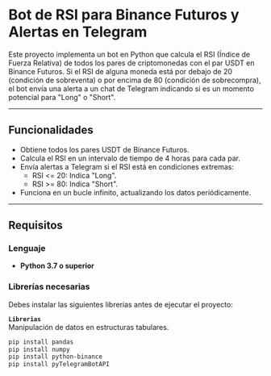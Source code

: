# Bot de RSI para Binance Futuros y Alertas en Telegram

Este proyecto implementa un bot en Python que calcula el RSI (Índice de Fuerza Relativa) de todos los pares de criptomonedas con el par USDT en Binance Futuros. Si el RSI de alguna moneda está por debajo de 20 (condición de sobreventa) o por encima de 80 (condición de sobrecompra), el bot envía una alerta a un chat de Telegram indicando si es un momento potencial para "Long" o "Short".

---

## Funcionalidades
- Obtiene todos los pares USDT de Binance Futuros.
- Calcula el RSI en un intervalo de tiempo de 4 horas para cada par.
- Envía alertas a Telegram si el RSI está en condiciones extremas:
  - RSI <= 20: Indica "Long".
  - RSI >= 80: Indica "Short".
- Funciona en un bucle infinito, actualizando los datos periódicamente.

---

## Requisitos

### Lenguaje
- **Python 3.7 o superior**

### Librerías necesarias
Debes instalar las siguientes librerías antes de ejecutar el proyecto:

 **`Librerias`**  
   Manipulación de datos en estructuras tabulares.  
   ```bash
   pip install pandas
   pip install numpy
   pip install python-binance
   pip install pyTelegramBotAPI

   

